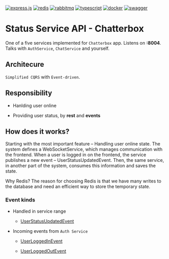 [![express.js](https://img.shields.io/badge/Express.js-404D59?style=for-the-badge)]()
[![redis](https://img.shields.io/badge/redis-%23DD0031.svg?&style=for-the-badge&logo=redis&logoColor=white)]()
[![rabbitmq](https://img.shields.io/badge/rabbitmq-%23FF6600.svg?&style=for-the-badge&logo=rabbitmq&logoColor=white)]()
[![typescript](https://img.shields.io/badge/TypeScript-007ACC?style=for-the-badge&logo=typescript&logoColor=white)]()
[![docker](https://img.shields.io/badge/docker-%230db7ed.svg?style=for-the-badge&logo=docker&logoColor=white)]()
[![swagger](https://img.shields.io/badge/-Swagger-%23Clojure?style=for-the-badge&logo=swagger&logoColor=white)]()

# Status Service API - Chatterbox

One of a five services implemented for `Chatterbox` app. Listens on **:8004**. Talks with `AuthService`, `ChatService` and yourself.

## Architecure

`Simplified CQRS` with `Event-driven`.

## Responsibility

- Hanlding user online

- Providing user status, by **rest** and **events**

## How does it works?

Starting with the most important feature – Handling user online state. The system defines a WebSocketService, which manages communication with the frontend. When a user is logged in on the frontend, the service publishes a new event – UserStatusUpdatedEvent. Then, the same service, in another part of the system, consumes this information and saves the state.

Why Redis? The reason for choosing Redis is that we have many writes to the database and need an efficient way to store the temporary state.

### Event kinds

- Handled in service range

  - [UserStatusUpdatedEvent](/src/domain/events/user-status-updated.event.ts)

- Incoming events from `Auth Service`

  - [UserLoggedInEvent](/src/domain/events/user-logged-in-event.ts)

  - [UserLoggedOutEvent](/src/domain/events/user-logged-out-event.ts)
